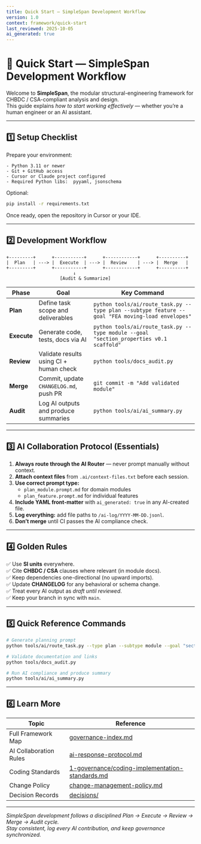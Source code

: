 ```yaml
---
title: Quick Start — SimpleSpan Development Workflow
version: 1.0
context: framework/quick-start
last_reviewed: 2025-10-05
ai_generated: true
---
```


# 🚀 Quick Start — SimpleSpan Development Workflow

Welcome to **SimpleSpan**, the modular structural-engineering framework for CHBDC / CSA-compliant analysis and design.  
This guide explains *how to start working effectively* — whether you’re a human engineer or an AI assistant.

---

## 1️⃣ Setup Checklist

Prepare your environment:

```
- Python 3.11 or newer
- Git + GitHub access
- Cursor or Claude project configured
- Required Python libs:  pyyaml, jsonschema
```

Optional:
```bash
pip install -r requirements.txt
```

Once ready, open the repository in Cursor or your IDE.

---

## 2️⃣ Development Workflow

```
+---------+      +-----------+      +------------+      +----------+
|  Plan   | ---> |  Execute  | ---> |  Review    | ---> |  Merge   |
+---------+      +-----------+      +------------+      +----------+
                         ↓
                    [Audit & Summarize]
```

| Phase | Goal | Key Command |
|--------|------|-------------|
| **Plan** | Define task scope and deliverables | `python tools/ai/route_task.py --type plan --subtype feature --goal "FEA moving-load envelopes"` |
| **Execute** | Generate code, tests, docs via AI | `python tools/ai/route_task.py --type module --goal "section_properties v0.1 scaffold"` |
| **Review** | Validate results using CI + human check | `python tools/docs_audit.py` |
| **Merge** | Commit, update `CHANGELOG.md`, push PR | `git commit -m "Add validated module"` |
| **Audit** | Log AI outputs and produce summaries | `python tools/ai/ai_summary.py` |

---

## 3️⃣ AI Collaboration Protocol (Essentials)

1. **Always route through the AI Router** — never prompt manually without context.  
2. **Attach context files** from `.ai/context-files.txt` before each session.  
3. **Use correct prompt type:**  
   - `plan_module.prompt.md` for domain modules  
   - `plan_feature.prompt.md` for individual features  
4. **Include YAML front-matter** with `ai_generated: true` in any AI-created file.  
5. **Log everything:** add file paths to `/ai-log/YYYY-MM-DD.jsonl`.  
6. **Don’t merge** until CI passes the AI compliance check.

---

## 4️⃣ Golden Rules

✅ Use **SI units** everywhere.  
✅ Cite **CHBDC / CSA** clauses where relevant (in module docs).  
✅ Keep dependencies one-directional (no upward imports).  
✅ Update **CHANGELOG** for any behavioral or schema change.  
✅ Treat every AI output as *draft until reviewed*.  
✅ Keep your branch in sync with `main`.

---

## 5️⃣ Quick Reference Commands

```bash
# Generate planning prompt
python tools/ai/route_task.py --type plan --subtype module --goal "section_properties"

# Validate documentation and links
python tools/docs_audit.py

# Run AI compliance and produce summary
python tools/ai/ai_summary.py
```

---

## 6️⃣ Learn More

| Topic | Reference |
|--------|------------|
| Full Framework Map | [governance-index.md](governance-index.md) |
| AI Collaboration Rules | [ai-response-protocol.md](../ai-response-protocol.md) |
| Coding Standards | [1-governance/coding-implementation-standards.md](1-governance/coding-implementation-standards.md) |
| Change Policy | [change-management-policy.md](../change-management-policy.md) |
| Decision Records | [decisions/](../decisions/) |

---

*SimpleSpan development follows a disciplined Plan → Execute → Review → Merge → Audit cycle.  
Stay consistent, log every AI contribution, and keep governance synchronized.*
